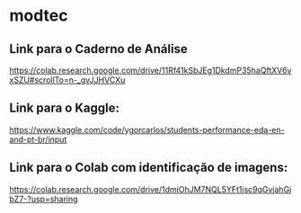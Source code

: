 # modtec

## Link para o Caderno de Análise
https://colab.research.google.com/drive/11Rf41kSbJEg1DkdmP35haQftXV6vxSZU#scrollTo=n-_gvJJHVCXu

## Link para o Kaggle:
https://www.kaggle.com/code/ygorcarlos/students-performance-eda-en-and-pt-br/input

## Link para o Colab com identificação de imagens:
https://colab.research.google.com/drive/1dmjOhJM7NQL5YFt1jsc9qGvjahGjbZ7-?usp=sharing
